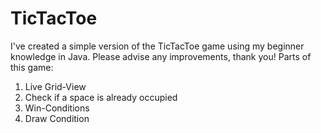 # TicTacToe
I've created a simple version of the TicTacToe game using my beginner knowledge in Java. Please advise any improvements, thank you!
Parts of this game:
1. Live Grid-View
2. Check if a space is already occupied
3. Win-Conditions
4. Draw Condition
